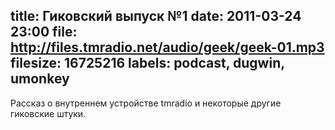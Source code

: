 title: Гиковский выпуск №1
date: 2011-03-24 23:00
file: http://files.tmradio.net/audio/geek/geek-01.mp3
filesize: 16725216
labels: podcast, dugwin, umonkey
---
Рассказ о внутреннем устройстве tmradio и некоторые другие гиковские штуки.
